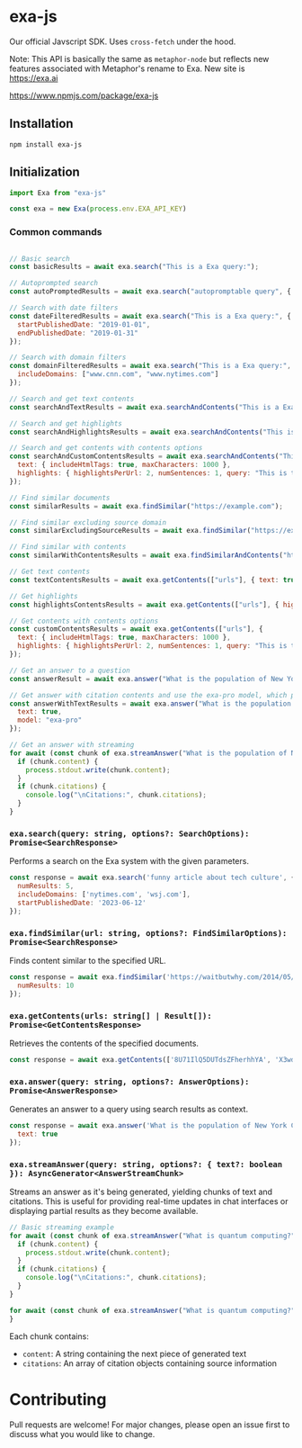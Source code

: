 # exa-js

Our official Javscript SDK. Uses `cross-fetch` under the hood.

Note: This API is basically the same as `metaphor-node` but reflects new
features associated with Metaphor's rename to Exa. New site is https://exa.ai

https://www.npmjs.com/package/exa-js

## Installation
```
npm install exa-js
```

## Initialization 
```js
import Exa from "exa-js"

const exa = new Exa(process.env.EXA_API_KEY)
```

### Common commands

```js

// Basic search
const basicResults = await exa.search("This is a Exa query:");

// Autoprompted search
const autoPromptedResults = await exa.search("autopromptable query", { useAutoprompt: true });

// Search with date filters
const dateFilteredResults = await exa.search("This is a Exa query:", {
  startPublishedDate: "2019-01-01",
  endPublishedDate: "2019-01-31"
});

// Search with domain filters
const domainFilteredResults = await exa.search("This is a Exa query:", {
  includeDomains: ["www.cnn.com", "www.nytimes.com"]
});

// Search and get text contents
const searchAndTextResults = await exa.searchAndContents("This is a Exa query:", { text: true });

// Search and get highlights
const searchAndHighlightsResults = await exa.searchAndContents("This is a Exa query:", { highlights: true });

// Search and get contents with contents options
const searchAndCustomContentsResults = await exa.searchAndContents("This is a Exa query:", {
  text: { includeHtmlTags: true, maxCharacters: 1000 },
  highlights: { highlightsPerUrl: 2, numSentences: 1, query: "This is the highlight query:" }
});

// Find similar documents
const similarResults = await exa.findSimilar("https://example.com");

// Find similar excluding source domain
const similarExcludingSourceResults = await exa.findSimilar("https://example.com", { excludeSourceDomain: true });

// Find similar with contents
const similarWithContentsResults = await exa.findSimilarAndContents("https://example.com", { text: true, highlights: true });

// Get text contents
const textContentsResults = await exa.getContents(["urls"], { text: true });

// Get highlights
const highlightsContentsResults = await exa.getContents(["urls"], { highlights: true });

// Get contents with contents options
const customContentsResults = await exa.getContents(["urls"], {
  text: { includeHtmlTags: true, maxCharacters: 1000 },
  highlights: { highlightsPerUrl: 2, numSentences: 1, query: "This is the highlight query:" }
});

// Get an answer to a question
const answerResult = await exa.answer("What is the population of New York City?");

// Get answer with citation contents and use the exa-pro model, which passes 2 extra queries to exa to increase coverage of the search space. 
const answerWithTextResults = await exa.answer("What is the population of New York City?", {
  text: true,
  model: "exa-pro"
});

// Get an answer with streaming
for await (const chunk of exa.streamAnswer("What is the population of New York City?")) {
  if (chunk.content) {
    process.stdout.write(chunk.content);
  }
  if (chunk.citations) {
    console.log("\nCitations:", chunk.citations);
  }
}
```

### `exa.search(query: string, options?: SearchOptions): Promise<SearchResponse>`
Performs a search on the Exa system with the given parameters.

```javascript
const response = await exa.search('funny article about tech culture', {
  numResults: 5,
  includeDomains: ['nytimes.com', 'wsj.com'], 
  startPublishedDate: '2023-06-12'
});
```

### `exa.findSimilar(url: string, options?: FindSimilarOptions): Promise<SearchResponse>`
Finds content similar to the specified URL.

```javascript
const response = await exa.findSimilar('https://waitbutwhy.com/2014/05/fermi-paradox.html', {
  numResults: 10
});
```

### `exa.getContents(urls: string[] | Result[]): Promise<GetContentsResponse>`
Retrieves the contents of the specified documents.

```javascript
const response = await exa.getContents(['8U71IlQ5DUTdsZFherhhYA', 'X3wd0PbJmAvhu_DQjDKA7A']);
```

### `exa.answer(query: string, options?: AnswerOptions): Promise<AnswerResponse>`
Generates an answer to a query using search results as context.

```javascript
const response = await exa.answer('What is the population of New York City?', {
  text: true
});
```

### `exa.streamAnswer(query: string, options?: { text?: boolean }): AsyncGenerator<AnswerStreamChunk>`
Streams an answer as it's being generated, yielding chunks of text and citations. This is useful for providing real-time updates in chat interfaces or displaying partial results as they become available.

```javascript
// Basic streaming example
for await (const chunk of exa.streamAnswer("What is quantum computing?")) {
  if (chunk.content) {
    process.stdout.write(chunk.content);
  }
  if (chunk.citations) {
    console.log("\nCitations:", chunk.citations);
  }
}

for await (const chunk of exa.streamAnswer("What is quantum computing?", { text: true })) {
}
```

Each chunk contains:
- `content`: A string containing the next piece of generated text
- `citations`: An array of citation objects containing source information

# Contributing
Pull requests are welcome! For major changes, please open an issue first to discuss what you would like to change.
